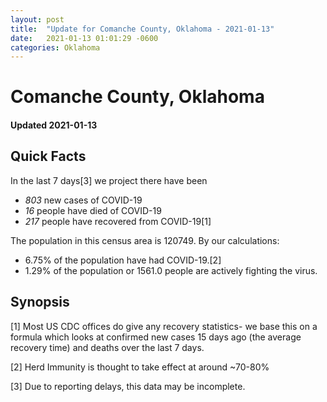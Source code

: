 ```yaml
---
layout: post
title:  "Update for Comanche County, Oklahoma - 2021-01-13"
date:   2021-01-13 01:01:29 -0600
categories: Oklahoma
---
```


# Comanche County, Oklahoma
#### Updated 2021-01-13

## Quick Facts

In the last 7 days[3] we project there have been
- *803* new cases of COVID-19
- *16* people have died of COVID-19
- *217* people have recovered from COVID-19[1]

The population in this census area is 120749. By our calculations:
- 6.75% of the population have had COVID-19.[2]
- 1.29% of the population or 1561.0 people are actively fighting the virus.

## Synopsis




[1] Most US CDC offices do give any recovery statistics- we base this on a formula which looks at confirmed new cases
15 days ago (the average recovery time) and deaths over the last 7 days.

[2] Herd Immunity is thought to take effect at around ~70-80%

[3] Due to reporting delays, this data may be incomplete.
 
    
